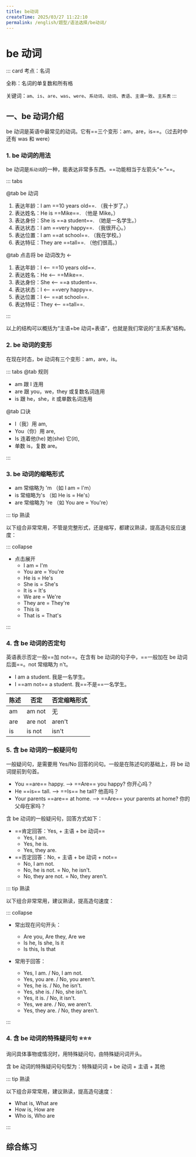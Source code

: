 ```yaml
---
title: be动词
createTime: 2025/03/27 11:22:10
permalink: /english/题型/语法选择/be动词/
---
```


# be 动词

::: card
考点：名词

全称：名词的单复数和所有格

关键词：`am`、`is`、`are`、`was`、`were`、`系动词`、`动词`、`表语`、`主谓一致`、`主系表`
:::

## 一、be 动词介绍

be 动词是英语中最常见的动词。它有==三个变形：am，are，is==。（过去时中还有 was 和 were）

### 1. be 动词的用法

be 动词是`系动词`的一种，能表达非常多东西。==功能相当于左箭头“←”==。

::: tabs

@tab be 动词

1. 表达年龄：I am ==10 years old==. （我十岁了。）
2. 表达姓名：He is ==Mike==. （他是 Mike。）
3. 表达身份：She is ==a student==. （她是一名学生。）
4. 表达状态：I am ==very happy==. （我很开心。）
5. 表达位置：I am ==at school==. （我在学校。）
6. 表达特征：They are ==tall==. （他们很高。）

@tab 点击将 be 动词改为 ←

1. 表达年龄：I <-- ==10 years old==.
2. 表达姓名：He <-- ==Mike==.
3. 表达身份：She <-- ==a student==.
4. 表达状态：I <-- ==very happy==.
5. 表达位置：I <-- ==at school==.
6. 表达特征：They <-- ==tall==.

:::

以上的结构可以概括为“主语+be 动词+表语”，也就是我们常说的“主系表”结构。

### 2. be 动词的变形

在现在时态，be 动词有三个变形：am，are，is。

::: tabs
@tab 规则

- am 跟 I 连用
- are 跟 you，we，they 或复数名词连用
- is 跟 he，she，it 或单数名词连用

@tab 口诀

- I（我）用 am,
- You（你）用 are,
- Is 连着他(he) 她(she) 它(it),
- 单数 is，复数 are。

:::

<MakeSentence 
    :questions="[
      {
        stem: '我很开心。',
        options: ['am', 'is', 'are', 'I', 'happy'],
        answer: 'I am happy',
      },
      {
        stem: '我的朋友们很开心。',
        options: ['am', 'is', 'are', 'My', 'friends', 'happy'],
        answer: 'My friends are happy',
      },
      {
        stem: '你很开心',
        options: ['am', 'is', 'are', 'You', 'happy'],
        answer: 'You are happy',
      },
      {
        stem: '他很开心。',
        options: ['am', 'is', 'are', 'He', 'happy'],
        answer: 'He is happy',
      },
      {
        stem: '他们很开心',
        options: ['am', 'is', 'are', 'They', 'happy'],
        answer: 'They are happy',
      },
      {
        stem: 'Mike很开心',
        options: ['am', 'is', 'are', 'Mike', 'happy'],
        answer: 'Mike is happy',
      },
      {
        stem: '她很开心。',
        options: ['am', 'is', 'are', 'She', 'happy'],
        answer: 'She is happy',
      },
      {
        stem: '它很开心',
        options: ['am', 'is', 'are', 'It', 'happy'],
        answer: 'It is happy',
      },
      {
        stem: '我们很开心。',
        options: ['am', 'is', 'are', 'We', 'happy'],
        answer: 'We are happy',
      },
      {
        stem: '我们很开心。',
        options: ['am', 'is', 'are', 'We', 'happy'],
        answer: 'We are happy',
      },
      {
        stem: '你是我的朋友',
        options: ['am', 'is', 'are', 'friend', 'You', 'my'],
        answer: 'You are my friend',
      },
      {
        stem: '我们很开心。',
        options: ['am', 'is', 'are', 'We', 'happy'],
        answer: 'We are happy',
      },
      {
        stem: '他们是女孩',
        options: ['am', 'is', 'are', 'girl', 'They'],
        answer: ' They are girl',
      },
      {
        stem: '一只猫在桌子上。',
        options: ['am', 'is', 'are', 'cat', 'desk', 'on', 'A cat', 'the'],
        answer: ['A cat', 'is', 'on', 'the', 'desk'],
      },
      {
        stem: '水很干净。',
        options: ['am', 'is', 'are', 'water', 'clean', 'The'],
        answer: 'The water is clean',
      },
      {
        stem: '玛丽是一个聪明的女孩。',
        options: ['am', 'is', 'are', 'clever', 'a', 'girl', 'Mary'],
        answer: 'Mary is a clever girl',
      },
    ]"
/>

### 3. be 动词的缩略形式

- am 常缩略为 'm （如 I am = I'm）
- is 常缩略为's （如 He is = He's）
- are 常缩略为 're （如 You are = You're）

::: tip 熟读

以下组合非常常用，不管是完整形式，还是缩写，都建议熟读，提高造句反应速度：

::: collapse

- 点击展开
  - I am = I'm
  - You are = You're
  - He is = He's
  - She is = She's
  - It is = It's
  - We are = We're
  - They are = They're
  - This is
  - That is = That's

:::

### 4. 含 be 动词的否定句

英语表示否定一般==加 not==。在含有 be 动词的句子中，==一般加在 be 动词后面==。not 常缩略为 n't。

- I am a student. 我是一名学生。
- I ==am not== a student. 我==不是==一名学生。

| 陈述 | 否定    | 否定缩略形式 |
| ---- | ------- | ------------ |
| am   | am not  | 无           |
| are  | are not | aren't       |
| is   | is not  | isn't        |

<MakeSentence
:questions="[
    {
      stem: '他不是我的朋友',
      options: ['am', 'is', 'are', 'my', 'not', 'friend', 'He'],
      answer: 'He is not my friend',
    },
    {
      stem: '这不是她的书。',
      options: ['am', 'is', 'are', 'her', 'This', 'not', 'book'],
      answer: 'This is not her book',
    },
    {
      stem: '我妈妈不在家。',
      options: ['am not', 'isn\'t', 'aren\'t', 'My', 'home', 'mother', 'at', 'home'],
      answer: 'My mother isn\'t at home',
    },
    {
      stem: '今天天气不好。',
      options: ['am not', 'isn\'t', 'aren\'t', 'weather', 'nice today', 'The'],
      answer: ['The', 'weather', 'isn\'t', 'nice today'] ,
    },
    {
      stem: '那只猫不胖。',
      options: ['am', 'is', 'are', 'That', 'fat', 'cat', 'not'],
      answer: 'That cat is not fat',
    },
    {
      stem: '他们不在教室里。',
      options: ['am', 'is', 'are', 'the', 'They', 'in', 'classroom', 'not'],
      answer: 'They are not in the classroom',
    },
]"
/>

### 5. 含 be 动词的一般疑问句

一般疑问句，是需要用 Yes/No 回答的问句。一般是在陈述句的基础上，将 be 动词提前到句首。

- You ==are== happy. --> ==Are== you happy? 你开心吗？
- He ==is== tall. --> ==Is== he tall? 他高吗？
- Your parents ==are== at home. --> ==Are== your parents at home? 你的父母在家吗？

<MakeSentence
:questions="[
    {
      stem: '他是你的哥哥吗？',
      options: ['Is','brother', 'your', 'he'],
      answer: 'Is he your brother',
    },
    {
      stem: '你们是学生吗？',
      options: ['Are', 'students', 'you'],
      answer: 'Are you students',
    },
    {
      stem: 'Tom的狗是白色的吗？',
      options: ['Tom\'s', 'white', 'dog', 'Is'],
      answer: 'Is Tom\'s dog white',
    },
    {
      stem: '今天的作业难吗？',
      options: ['Am', 'Is', 'Are', 'homework', 'today\'s', 'difficult'],
      answer: 'Is today\'s homework difficult',
    },
    {
      stem: '这是你的笔吗？🖊',
      options: ['Am', 'Is', 'Are', 'pen', 'this', 'your'],
      answer: 'Is this your pen',
    },
    {
      stem: '他们在教室里吗。',
      options: ['Am', 'Is', 'Are', 'the', 'they', 'in', 'classroom'],
      answer: 'Are they in the classroom',
    },
]"
/>

含 be 动词的一般疑问句，回答方式如下：

- ==肯定回答：Yes, + 主语 + be 动词==
  - Yes, I am.
  - Yes, he is.
  - Yes, they are.
- ==否定回答：No, + 主语 + be 动词 + not==
  - No, I am not.
  - No, he is not. = No, he isn't.
  - No, they are not. = No, they aren't.

::: tip 熟读

以下组合非常常用，建议熟读，提高造句速度：

::: collapse

- 常出现在问句开头：

  - Are you, Are they, Are we
  - Is he, Is she, Is it
  - Is this, Is that

- 常用于回答：

  - Yes, I am. / No, I am not.
  - Yes, you are. / No, you aren't.
  - Yes, he is. / No, he isn't.
  - Yes, she is. / No, she isn't.
  - Yes, it is. / No, it isn't.
  - Yes, we are. / No, we aren't.
  - Yes, they are. / No, they aren't.

:::

### 4. 含 be 动词的特殊疑问句 ⭐⭐⭐

询问具体事物或情况时，用特殊疑问句，由特殊疑问词开头。

含 be 动词的特殊疑问句句型为：特殊疑问词 + be 动词 + 主语 + 其他

<QuestionContainer
  :questionList="[
    {
      stem: '你几岁了？',
      options: ['are', 'how old', 'you', 'is', 'am'],
      answer: ['how old', 'are', 'you'],
      sentence: 'How old are you?',
    },
    {
      stem: 'Mike在哪？',
      options: ['are','is', 'am', 'where',  'Mike'],
      answer: ['where', 'is', 'Mike'],
      sentence: 'Where is Mike?',
    },
    {
      stem: '你好吗？',
      options: ['are','is', 'am', 'how', 'you'],
      answer: ['how', 'are', 'you'],
      sentence: 'How are you?',
    },
    {
      stem: '你的包是什么颜色的？',
      options: ['are','is', 'am','color', 'bag', 'what', 'your'],
      answer: ['what', 'color', 'is', 'your', 'bag'],
      sentence: 'What color is your bag?',
    },
  ]"
/>

::: tip 熟读

以下组合非常常用，建议熟读，提高造句速度：

- What is, What are
- How is, How are
- Who is, Who are

:::

## 综合练习

<FillIn
:questions="[
{
stem: ['—{{1}} you Jack\'s friend? ','—No, I {{2}} his brother. (be)'],
answer: ['Are','am'],
explanation: '句意：你是 Jack 的朋友吗？ 不，我是他的哥哥。问句主语是 you，be 动词用 are；答句主语是 I，be 动词用 am。'
},
{
stem: 'This {{1}} (not be) my pen.',
answer: ['isn\'t'],
explanation: '句意：这不是我的笔。指示代词 This 作主语，单数，be 动词用 is。同时 is 的否定形式为 is not，缩略形式为 isn\'t。每空一词，故填 isn\'t。',
},
{
stem: 'My phone number {{1}} (be) 525-9825',
answer: ['is'],
explanation: '句意：我的电话号码是 5259825。My phone number 是单数，be 动词用 is。',
},
{
stem: 'Those {{1}} (not be) my pens.',
answer: ['aren\'t'],
explanation: '句意：那些不是我的笔。指示代词 Those 作主语，复数，be 动词用 are。同时 are 的否定形式为 are not，缩略形式为 aren\'t，故填 aren\'t。',
},
{
stem: 'This is my sister and those {{1}} (be) my brothers.',
answer: ['are'],
explanation: '句意：这是我的姐姐，那是我的兄弟们。指示代词 Those 作主语，复数，be 动词用 are。',
},
{
stem: 'Mary and I {{1}} (be) nine.',
answer: ['are'],
explanation: '句意：玛丽和我都是九岁。and 连接两个并列成分，视为复数，be 动词用 are。',
},
{
stem: '{{1}} (be) your father\'s sister a teacher?',
answer: ['Is'],
explanation: '句意：你爸爸的姐姐是一个老师吗？your father\'s sister（你爸爸的姐姐）是单数，be 动词用 is。',
},
{
stem: 'How {{1}} (be) she?',
answer: ['is'],
explanation: '句意：她怎么样了？主语是 she，be 动词用 is。',
},
{
stem: 'Your new shoes {{1}} (be) very cool.',
answer: ['are'],
explanation: '句意：你的鞋子很酷。主语 Your new shoes 是复数，be 动词用 are。',
},
{
stem: 'Some chicken {{1}} (be) on the table.',
answer: ['are'],
explanation: '句意：一些鸡肉在桌子上。主语 chicken 是不可数名词，视为单数，be 动词用 is。',
},
{
stem: 'What {{1}} (be) your favorite subjects?',
answer: ['are'],
explanation: '句意：你最喜欢的科目是什么？主语 your favorite subjects 是复数，be 动词用 are。',
},
{
stem: 'Her favorite food {{1}} (be) milk.',
answer: ['is'],
explanation: '句意：她最喜欢的食物是牛奶。food 是不可数名词，视为单数，be 动词用 is。',
},
{
stem: 'There {{1}} (be) a set of keys on the desk.',
answer: ['is'],
explanation: '句意：有一串钥匙在书桌上。量词短语 a set of，以前面的数量单位来判断 be 动词的形式，a set 是单数，be 动词用 is。',
},
{
stem: 'How much {{1}} (be) the ice-cream?',
answer: ['is'],
explanation: '句意：冰激凌多少钱？主语 ice-cream 是单数，be 动词用 is。',
},
{
stem: 'How much {{1}} (be) the blue socks?',
answer: ['are'],
explanation: '句意：这蓝色的袜子多少钱？主语 the blue socks 是复数，be 动词用 are。',
},
{
stem: 'How much {{1}} (be) this pair of shoes?',
answer: ['is'],
explanation: '句意：这双鞋多少钱？量词短语 this pair of，以前面的数量单位来判断 be 动词的形式，this pair 是单数，be 动词用 is。',
},
{
stem: 'What {{1}} (be) the price of these hats?',
answer: ['is'],
explanation: '句意：这些帽子的价格是多少？the price of...（...的价格），price 是单数，be 动词用 is。',
},
]"
/>
